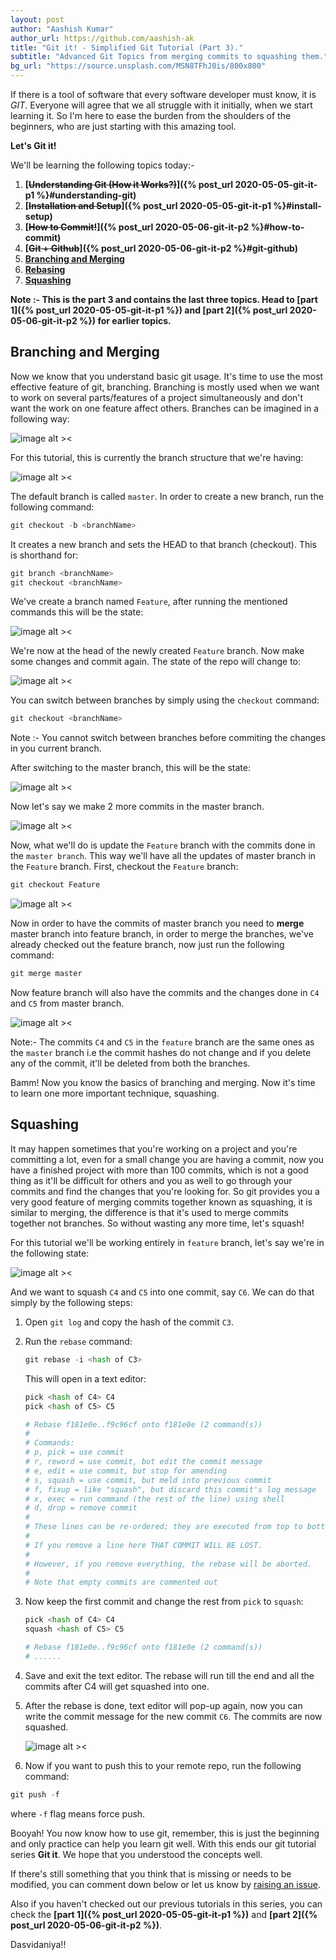 ```yaml
---
layout: post
author: "Aashish Kumar"
author_url: https://github.com/aashish-ak
title: "Git it! - Simplified Git Tutorial (Part 3)."
subtitle: "Advanced Git Topics from merging commits to squashing them."
bg_url: "https://source.unsplash.com/MSN8TFhJ0is/800x800"
---
```


If there is a tool of software that every software developer must know, it is *GIT*. Everyone will agree that we all struggle with it initially, when we start learning it. So I'm here to ease the burden from the shoulders of the beginners, who are just starting with this amazing tool.

__Let's Git it!__

We'll be learning the following topics today:-

1. **[~~Understanding Git (How it Works?)~~]({% post_url 2020-05-05-git-it-p1 %}#understanding-git)**
2. **[~~Installation and Setup~~]({% post_url 2020-05-05-git-it-p1 %}#install-setup)**
3. **[~~How to Commit!~~]({% post_url 2020-05-06-git-it-p2 %}#how-to-commit)**
4. **[~~Git + Github~~]({% post_url 2020-05-06-git-it-p2 %}#git-github)**
5. **[Branching and Merging](#branching-merging)**
6. **[Rebasing](#rebasing)**
7. **[Squashing](#squashing)**

__Note :- This is the part 3 and contains the last three topics. Head to [part 1]({% post_url 2020-05-05-git-it-p1 %}) and [part 2]({% post_url 2020-05-06-git-it-p2 %}) for earlier topics.__

<h2 id="branching-merging"> Branching and Merging </h2>

Now we know that you understand basic git usage. It's time to use the most effective feature of git, branching. Branching is mostly used when we want to work on several parts/features of a project simultaneously and don't want the work on one feature affect others. Branches can be imagined in a following way:

![image alt ><](https://i2.wp.com/digitalvarys.com/wp-content/uploads/2019/06/GIT-Branchand-its-Operations.png?fit=1921%2C1057&ssl=1)

For this tutorial, this is currently the branch structure that we're having:

![image alt ><](https://user-images.githubusercontent.com/21988675/81209605-5f2d1580-8fee-11ea-95c0-ac4a72b71dc0.png)

The default branch is called `master`. In order to create a new branch, run the following command:

```python
git checkout -b <branchName>
```

It creates a new branch and sets the HEAD to that branch (checkout). This is shorthand for:

```python
git branch <branchName>
git checkout <branchName>
```

We've create a branch named `Feature`, after running the mentioned commands this will be the state:

![image alt ><](https://user-images.githubusercontent.com/21988675/81215383-e2eb0000-8ff6-11ea-892f-8c60ca6c65dc.png)

We're now at the head of the newly created `Feature` branch. Now make some changes and commit again. The state of the repo will change to:

![image alt ><](https://user-images.githubusercontent.com/21988675/81216375-707b1f80-8ff8-11ea-8cba-94676f63e4b1.png)

You can switch between branches by simply using the `checkout` command:

```python
git checkout <branchName>
```

Note :- You cannot switch between branches before commiting the changes in you current branch.

After switching to the master branch, this will be the state:

![image alt ><](https://user-images.githubusercontent.com/21988675/81221412-6ceb9680-9000-11ea-8c2b-8c26d9608a95.png)

Now let's say we make 2 more commits in the master branch.

![image alt ><](https://user-images.githubusercontent.com/21988675/81222362-cd2f0800-9001-11ea-9ba4-3c318866bb07.png)

Now, what we'll do is update the `Feature` branch with the commits done in the `master branch`. This way we'll have all the updates of master branch in the `Feature` branch. First, checkout the `Feature` branch:

```python
git checkout Feature
```
![image alt ><](https://user-images.githubusercontent.com/21988675/81222833-94dbf980-9002-11ea-9dd5-fc43198803b6.png)

Now in order to have the commits of master branch you need to __merge__ master branch into feature branch, in order to merge the branches, we've already checked out the feature branch, now just run the following command:

```python
git merge master
```

Now feature branch will also have the commits and the changes done in `C4` and `C5` from master branch.

![image alt ><](https://user-images.githubusercontent.com/21988675/81224929-13866600-9006-11ea-95a4-e579e4179c50.png)

Note:- The commits `C4` and `C5` in the `feature` branch are the same ones as the `master` branch i.e the commit hashes do not change and if you delete any of the commit, it'll be deleted from both the branches.

Bamm! Now you know the basics of branching and merging. Now it's time to learn one more important technique, squashing.

<h2 id="squashing"> Squashing </h2>

It may happen sometimes that you're working on a project and you're committing a lot, even for a small change you are having a commit, now you have a finished project with more than 100 commits, which is not a good thing as it'll be difficult for others and you as well to go through your commits and find the changes that you're looking for. So git provides you a very good feature of merging commits together known as squashing, it is similar to merging, the difference is that it's used to merge commits together not branches. So without wasting any more time, let's squash!

For this tutorial we'll be working entirely in `feature` branch, let's say we're in the following state:

![image alt ><](https://user-images.githubusercontent.com/21988675/81224929-13866600-9006-11ea-95a4-e579e4179c50.png)

And we want to squash `C4` and `C5` into one commit, say `C6`. We can do that simply by the following steps:

1. Open `git log` and copy the hash of the commit `C3`.

2. Run the `rebase` command:

    ```python
    git rebase -i <hash of C3>
    ```

    This will open in a text editor:

    ```python
    pick <hash of C4> C4
    pick <hash of C5> C5

    # Rebase f181e0e..f9c96cf onto f181e0e (2 command(s))
    #
    # Commands:
    # p, pick = use commit
    # r, reword = use commit, but edit the commit message
    # e, edit = use commit, but stop for amending
    # s, squash = use commit, but meld into previous commit
    # f, fixup = like "squash", but discard this commit's log message
    # x, exec = run command (the rest of the line) using shell
    # d, drop = remove commit
    #
    # These lines can be re-ordered; they are executed from top to bottom.
    #
    # If you remove a line here THAT COMMIT WILL BE LOST.
    #
    # However, if you remove everything, the rebase will be aborted.
    #
    # Note that empty commits are commented out

    ```

3. Now keep the first commit and change the rest from `pick` to `squash`:

    ```python
    pick <hash of C4> C4
    squash <hash of C5> C5

    # Rebase f181e0e..f9c96cf onto f181e0e (2 command(s))
    # ......

    ```

4. Save and exit the text editor. The rebase will run till the end and all the commits after C4 will get squashed into one.

5. After the rebase is done, text editor will pop-up again, now you can write the commit message for the new commit `C6`. The commits are now squashed.

    ![image alt ><](https://user-images.githubusercontent.com/21988675/81229760-f9508600-900d-11ea-8e17-ffd4fed12fea.png)

6. Now if you want to push this to your remote repo, run the following command:

```python
git push -f
```

where `-f` flag means force push.

Booyah! You now know how to use git, remember, this is just the beginning and only practice can help you learn git well. With this ends our git tutorial series __Git it__. We hope that you understood the concepts well.

If there's still something that you think that is missing or needs to be modified, you can comment down below or let us know by [raising an issue](https://github.com/devbae/devbae-blog/issues).

Also if you haven't checked out our previous tutorials in this series, you can check the **[part 1]({% post_url 2020-05-05-git-it-p1 %})** and **[part 2]({% post_url 2020-05-06-git-it-p2 %})**.

Dasvidaniya!!
